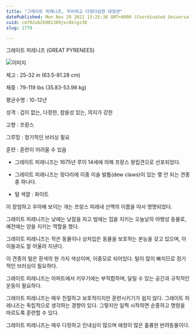 ```yaml
---
title: "그레이트 피레니즈, 우아하고 다정다감한 대형견"
datePublished: Mon Nov 29 2021 13:25:38 GMT+0000 (Coordinated Universal Time)
cuid: cm702ub2k001309jvc8klgs38
slug: 2770

---
```



그레이트 피레니즈 (GREAT PYRENEES)

![이미지](https://cdn.hashnode.com/res/hashnode/image/upload/v1739253857886/8b14e9f4-cd53-4259-99a6-00758385e8ba.jpeg)

체고 : 25-32 in (63.5-81.28 cm)

체중 : 79-119 lbs (35.83-53.98 kg)

평균수명 : 10-12년

성격 : 겁이 없는, 다정한, 참을성 있는, 의지가 강한

고향 : 프랑스

그루밍 : 정기적인 브러싱 필요

훈련 : 훈련이 어려울 수 있음

* 그레이트 피레니즈는 1675년 루이 14세에 의해 프랑스 왕립견으로 선포되었다.

* 그레이트 피레니즈는 뒷다리에 이중 이슬 발톱(dew claws)이 있는 몇 안 되는 견종 중 하나다.

* 털 색깔 : 화이트

이 장엄하고 우아해 보이는 개는 프랑스 피레네 산맥의 이름을 따서 명명되었다.

그레이트 피레니즈는 낮에는 낮잠을 자고 밤에는 집을 지키는 오늘날의 야행성 동물로, 예전에는 양을 지키는 역할을 했다.

그레이트 피레니즈는 작은 동물이나 상처입은 동물을 보호하는 본능을 갖고 있으며, 아이들과도 잘 어울려 지낸다.

이 견종의 털은 흰색의 한 가지 색상이며, 이중모로 되어있다. 털이 많이 빠지므로 정기적인 브러싱이 필요하다.

그레이트 피레니즈는 아파트에서 키우기에는 부적합하며, 달릴 수 있는 공간과 규칙적인 운동이 필요하다.

그레이트 피레니즈는 매우 친절하고 보호적이지만 훈련시키기가 쉽지 않다. 그레이트 피레니즈는 독립적으로 생각하는 경향이 있다. 그렇지만 일찍 시작하면 순종하고 명령을 따르도록 훈련할 수 있다.

그레이트 피레니즈는 매우 다정하고 인내심이 많으며 애정이 많은 훌륭한 반려동물이다.